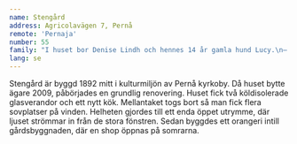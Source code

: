 ```yaml
---
name: Stengård
address: Agricolavägen 7, Pernå
remote: 'Pernaja'
number: 55
family: "I huset bor Denise Lindh och hennes 14 år gamla hund Lucy.\n– 2009 behövde jag ett nytt hem och det här råkade vara till salu i kyrkbyn där jag bodde sedan tidigare. Här har funnits massor att göra, under renoveringen tappade jag 18 kilo. Det mest krävande jobbet var att tömma vinden mitt under den heta sommaren.\nStengård byggdes 1893. Denise har renoverat så gott som allt eftersom hon ville att huset skulle ha den stil hon själv tyckte om. Väggar och dörrar har tagits bort för att skapa ett luftigare intryck och övre våningen togs i användning. Dessutom lät hon bygga två verandor med stora fönster. De används även om vintrarna. På gården blev ett orangeri klart sensommaren 2016.\n– Jag har ännu många drömmar, men tar ett steg i taget. Gården får så småningom bli en naturtomt, jag har låtit så ängsblommor på vissa ställen. Någon gång har jag kanske också höns här."
lang: se
---
```

Stengård är byggd 1892 mitt i kulturmiljön av Pernå kyrkoby. Då huset bytte ägare 2009, påbörjades en grundlig renovering. Huset fick två köldisolerade glasverandor och ett nytt kök. Mellantaket togs bort så man fick flera sovplatser på vinden. Helheten gjordes till ett enda öppet utrymme, där ljuset strömmar in från de stora fönstren. Sedan byggdes ett orangeri intill gårdsbyggnaden, där en shop öppnas på somrarna.
